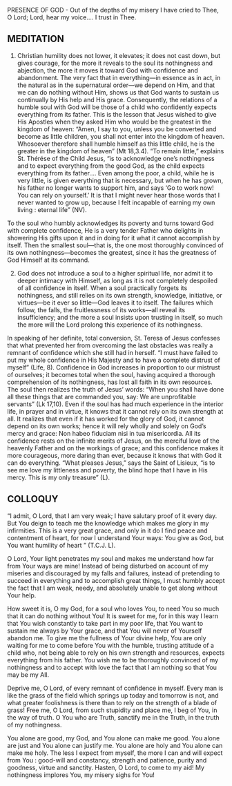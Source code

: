 PRESENCE OF GOD - Out of the depths of my misery I have cried to Thee, O Lord; Lord, hear my voice.... I trust in Thee.

## MEDITATION

1. Christian humility does not lower, it elevates; it does not cast down, but gives courage, for the more it reveals to the soul its nothingness and abjection, the more it moves it toward God with confidence and abandonment. The very fact that in everything—in essence as in act, in the natural as in the supernatural order—we depend on Him, and that we can do nothing without Him, shows us that God wants to sustain us continually by His help and His grace. Consequently, the relations of a humble soul with God will be those of a child who confidently expects everything from its father. This is the lesson that Jesus wished to give His Apostles when they asked Him who would be the greatest in the kingdom of heaven: “Amen, I say to you, unless you be converted and become as little children, you shall not enter into the kingdom of heaven. Whosoever therefore shall humble himself as this little child, he is the greater in the kingdom of heaven” (Mt 18,3.4). “To remain little,” explains St. Thérése of the Child Jesus, “is to acknowledge one’s nothingness and to expect everything from the good God, as the child expects everything from its father.... Even among the poor, a child, while he is very little, is given everything that is necessary, but when he has grown, his father no longer wants to support him, and says ‘Go to work now! You can rely on yourself.’ It is that I might never hear those words that I never wanted to grow up, because I felt incapable of earning my own living : eternal
life” (NV).

To the soul who humbly acknowledges its poverty and turns toward God with complete confidence, He is a very tender Father who delights in showering His gifts upon it and in doing for it what it cannot accomplish by itself. Then the smallest soul—that is, the one most thoroughly convinced of its own nothingness—becomes the greatest, since it has the greatness of God Himself at its command.


2. God does not introduce a soul to a higher spiritual life, nor admit it to deeper intimacy with Himself, as long as it is not completely despoiled of all confidence in itself. When a soul practically forgets its nothingness, and still relies on its own strength, knowledge, initiative, or virtues—be it ever so little—God leaves it to itself. The failures which follow, the falls, the fruitlessness of its works—all reveal its insufficiency; and the more a soul insists upon trusting in itself, so much the more will the Lord prolong this experience of its nothingness.

In speaking of her definite, total conversion, St. Teresa of Jesus confesses that what prevented her from overcoming the last obstacles was really a remnant of confidence which she still had in herself. “I must have failed to put my whole confidence in His Majesty and to have a complete distrust of myself” (Life, 8). Confidence in God increases in proportion to our mistrust of ourselves; it becomes total when the soul, having acquired a thorough comprehension of its nothingness, has lost all faith in its own resources. The soul then realizes the truth of Jesus’ words: “When you shall have done all these things that are commanded you, say: We are unprofitable servants” (Lk 17,10). Even if the soul has had much experience in the interior life, in prayer and in virtue, it knows that it cannot rely on its own strength at all. It realizes that even if it has worked for the glory of God, it cannot depend on its own works; hence it will rely wholly and solely on God’s mercy and grace: Non habeo fiduciam nisi in tua misericordia. All its confidence rests on the infinite merits of Jesus, on the merciful love of the heavenly Father and on the workings of grace; and this confidence makes it more courageous, more daring than ever, because it knows that with God it can do everything. “What pleases Jesus,” says the Saint of Lisieux, “is to see me love my littleness and poverty, the blind hope that I have in His mercy. This is my only treasure” (L).

## COLLOQUY

“I admit, O Lord, that I am very weak; I have salutary proof of it every day. But You deign to teach me the knowledge which makes me glory in my infirmities. This is a very great grace, and only in it do I find peace and contentment of heart, for now I understand Your ways: You give as God, but You want humility of heart ” (T.C.J. L).

O Lord, Your light penetrates my soul and makes me understand how far from Your ways are mine! Instead of being disturbed on account of my miseries and discouraged by my falls and failures, instead of pretending to succeed in everything and to accomplish great things, I must humbly accept the fact that I am weak, needy, and absolutely unable to get along without Your help.

How sweet it is, O my God, for a soul who loves You, to need You so much that it can do nothing without You! It is sweet for me, for in this way I learn that You wish constantly to take part in my poor life, that You want to sustain me always by Your grace, and that You will never of Yourself abandon me. To give me the fullness of Your divine help, You are only waiting for me to come before You with the humble, trusting attitude of a child who, not being able to rely on his own strength and resources, expects everything from his father. You wish me to be thoroughly convinced of my nothingness and to accept with love the fact that I am nothing so that You may be my All.

Deprive me, O Lord, of every remnant of confidence in myself. Every man is like the grass of the field which springs up today and tomorrow is not, and what greater foolishness is there than to rely on the strength of a blade of grass! Free me, O Lord, from such stupidity and place me, I beg of You, in the way of truth. O You who are Truth, sanctify me in the Truth, in the truth of my nothingness.

You alone are good, my God, and You alone can make me good. You alone are just and You alone can justify me. You alone are holy and You alone can make me holy. The less I expect from myself, the more I can and will expect from You : good-will and constancy, strength and patience, purity and goodness, virtue and sanctity. Hasten, O Lord, to come to my aid! My nothingness implores You, my misery sighs for You!
